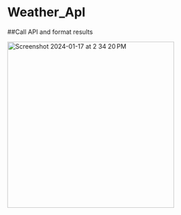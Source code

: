 # Weather_ApI

##Call API and format results 

<img width="377" alt="Screenshot 2024-01-17 at 2 34 20 PM" src="https://github.com/WinterSolid/Weather_Interface/assets/58896705/faba605f-e0b2-4ce0-bb9c-21710a916f5b">
